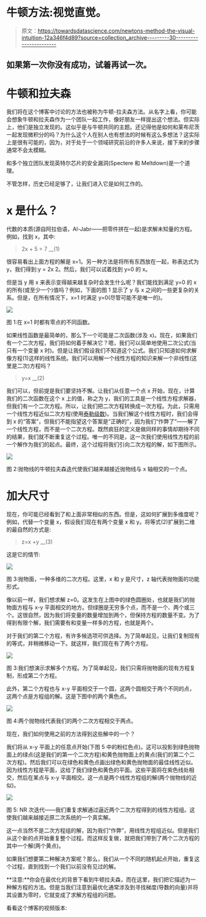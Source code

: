 # 牛顿方法:视觉直觉。

> 原文：<https://towardsdatascience.com/newtons-method-the-visual-intuition-12a346f4d89?source=collection_archive---------30----------------------->

## 如果第一次你没有成功，试着再试一次。

# 牛顿和拉夫森

我们将在这个博客中讨论的方法也被称为牛顿-拉夫森方法。从名字上看，你可能会想象牛顿和拉夫森作为一个团队一起工作，像好朋友一样提出这个想法。但实际上，他们是独立发现的。这似乎是与牛顿共同的主题。还记得他是如何和莱布尼茨一起发现微积分的吗？为什么这个人在别人也有想法的时候有这么多想法？这实际上是很有可能的，因为，对于处于一个领域研究前沿的许多人来说，接下来的步骤通常不会太模糊。

和多个独立团队发现英特尔芯片的安全漏洞(Spectere 和 Meltdown)是一个道理。

不管怎样，历史已经足够了，让我们进入它是如何工作的。

# x 是什么？

代数的本质(源自阿拉伯语，Al-Jabr——把零件拼在一起)是求解未知量的方程。例如，找到 x，其中:

> 2x + 5 = 7 __(1)

很容易看出上面方程的解是 x=1。另一种方法是将所有东西放在一起，称表达式为 y，我们得到:y = 2x 2。然后，我们可以试着找到 y=0 的 x。

但是当 y 用 x 来表示变得越来越复杂时会发生什么呢？我们能找到满足 y=0 的 x 的所有(或至少一个)值吗？例如，下面的图 1 显示了 y 与 x 之间的一些更复杂的关系。但是，在所有情况下，x=1 时满足 y=0(尽管可能不是唯一的)。

![](img/f92a1008d561703991fa6e3bbabcd51a.png)

图 1:在 x=1 时都有零点的不同函数。

如果线性函数是最简单的，那么下一个可能是二次函数(涉及 x)。现在，如果我们有一个二次方程，我们将如何着手解决它？嗯，我们可以简单地使用二次公式(当只有一个变量 x 时)。但是让我们假设我们不知道这个公式。我们只知道如何求解像方程(1)这样的线性系统。我们可以用解一个线性方程的知识来解一个非线性(这里是二次)方程吗？

> y=x __(2)

我们可以，但前提是我们要坚持不懈。让我们从任意一个点 x 开始，现在，计算我们的二次函数在这个 x 上的值，称之为 y，我们的工具是一个线性方程求解器，但我们有一个二次方程。所以，让我们把二次方程转换成一次方程。为此，只需用一个线性方程近似二次方程(使用[泰勒级数](https://en.wikipedia.org/wiki/Taylor_series))。当我们解这个线性方程时，我们会得到 x 的“答案”，但我们不能指望这个答案是“正确的”，因为我们“作弊了”——解了一个线性方程，而不是一个二次方程。既然疯狂的定义是做同样的事情却期待不同的结果，我们就不断重复这个过程。唯一的不同是，这一次我们使用线性方程的前一个解作为我们的起点。最终，这个过程将我们引向二次方程的解，如下图所示。

![](img/821c0a9af525584827f51701888aec1b.png)

图 2:抛物线的牛顿拉夫森迭代使我们越来越接近抛物线与 x 轴相交的一个点。

# 加大尺寸

现在，你可能已经看到了和上面非常相似的东西。但是，这如何扩展到多维度呢？例如，代替一个变量 x，假设我们现在有两个变量 x 和 y。将等式(2)扩展到二维的最自然的方式是:

> z=x +y __(3)

这是它的情节:

![](img/a6612bdb071eb675d7289e22fd428860.png)

图 3:抛物面，一种多维的二次方程。这里，x 和 y 是尺寸，z 轴代表抛物面的功能形式。

像以前一样，我们想求解 z=0。这发生在上图中的绿色圆圈处，也就是我们的抛物面方程与 x-y 平面相交的地方。但绿圈是无穷多个点，而不是一个、两个或三个。这很自然，因为我们将变量的数量增加到两个，但保持方程的数量不变。为了得到有限个解，我们需要有和变量一样多的方程，也就是两个。

对于我们的第二个方程，有许多候选项可供选择。为了简单起见，让我们复制现有的等式，并稍微移动一下。就这样，我们现在有了两个方程。

![](img/263fc350a874d28e97749d2a9ada6633.png)

图 3:我们想演示求解多个方程。为了简单起见，我们只需将抛物面的现有方程复制，形成第二个方程。

此外，第二个方程也与 x-y 平面相交于一个圆，这两个圆相交于两个不同的点，这两个点是方程组的解。这是下图中的两个黄色点。

![](img/15a2c781413a04167af0f5fadcbacd7e.png)

图 4:两个抛物线代表我们的两个二次方程相交于两点。

现在，我们如何使用之前的方法得到这些解中的一个？

我们将从 x-y 平面上的任意点开始(下图 5 中的粉红色点)。这可以投影到绿色抛物面上的绿点(这是我们的第一个二次方程)和黄色抛物面上的黄点(我们的第二个二次方程)。然后我们可以在绿色和黄色点画出绿色和黄色抛物面的最佳线性近似。因为线性方程是平面，这给了我们绿色和黄色的平面。这些平面将在紫色线处相交，然后在某点与 x-y 平面相交。这一点是两个线性方程组的解(两个抛物线的近似)。

![](img/c66d22db98f70343b223d9db6eb9b91e.png)

图 5: NR 次迭代——我们重复求解通过逼近两个二次方程得到的线性方程组。这使我们越来越接近原二次系统的一个真实解。

这一点当然不是二次方程组的解，因为我们“作弊”，用线性方程组近似。但是我们从这个新的点开始重复整个过程。而这样反复做，就把我们带到了两个二次方程的其中一个解(两个黄点)。

如果我们想要第二种解决方案呢？那么，我们从一个不同的随机起点开始，重复这个过程，直到找到一个我们以前没有见过的解。

**注意:**你会在最优化的背景下看到牛顿拉夫森，而在这里，我们把它描述为一种解方程的方法。但是当我们注意到最优化通常涉及到寻找梯度(导数的向量)并将其设置为零时，它就变成了求解方程组的问题。

看看这个博客的视频版本: